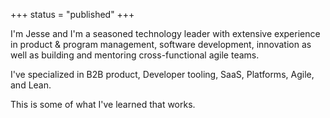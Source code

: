 +++
status = "published"
+++

I'm Jesse and I'm a seasoned technology leader with extensive experience in product & program management, software development, innovation as well as building and mentoring cross-functional agile teams.

I've specialized in B2B product, Developer tooling, SaaS, Platforms, Agile, and Lean.

This is some of what I've learned that works.